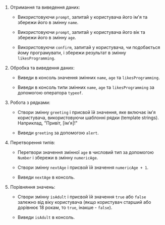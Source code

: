 1. Отримання та виведення даних:

    - Використовуючи `prompt`, запитай у користувача його ім'я та збережи його в
      змінну `name`.

    - Використовуючи `prompt`, запитай у користувача його вік та збережи його в
      змінну `age`.

    - Використовуючи `confirm`, запитай у користувача, чи подобається йому
      програмувати, і збережи результат в змінну `likesProgramming`.

2. Обробка та виведення даних:

    - Виведи в консоль значення змінних `name`, `age` та `likesProgramming`.

    - Виведи в консоль типи змінних `name`, `age` та `likesProgramming` за
      допомогою оператора `typeof`.

3. Робота з рядками:

    - Створи змінну `greeting` і присвой їй значення, яке включає ім'я
      користувача, використовуючи шаблонні рядки (template strings).
      Наприклад, "Привіт, [ім'я]!"

    - Виведи `greeting` за допомогою `alert`.

4. Перетворення типів:

    - Перетвори значення змінної `age` в числовий тип за допомогою `Number` і
      збережи в змінну `numericAge`.

    - Створи змінну `nextAge` і присвой їй значення `numericAge + 1`.

    - Виведи `nextAge` в консоль.

5. Порівняння значень:

    - Створи змінну `isAdult` і присвой їй значення `true` або `false` залежно
      від віку користувача (якщо користувач старший або дорівнює 18 рокам,
      то `true`, інакше - `false`).

    - Виведи `isAdult` в консоль.
